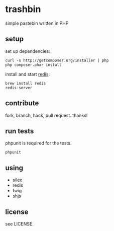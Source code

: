 # trashbin

simple pastebin written in PHP

## setup

set up dependencies:

    curl -s http://getcomposer.org/installer | php
    php composer.phar install

install and start [redis](http://redis.io):

    brew install redis
    redis-server

## contribute

fork, branch, hack, pull request. thanks!

## run tests

phpunit is required for the tests.

    phpunit

## using

* silex
* redis
* twig
* shjs

## license

see LICENSE.
